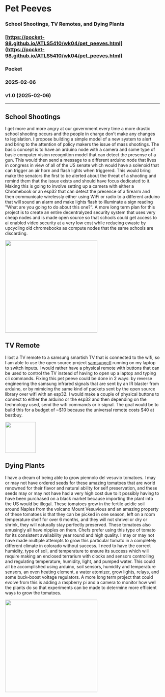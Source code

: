 # Pet Peeves
### School Shootings, TV Remotes, and Dying Plants
### [https://pocket-98.github.io/ATLS5410/wk04/pet_peeves.html](https://pocket-98.github.io/ATLS5410/wk04/pet_peeves.html)
### Pocket
### 2025-02-06
### v1.0 (2025-02-06)

---

## School Shootings
I get more and more angry at our government every time a more drastic school shooting occurs and the people in charge don't make any changes to legislation. I propose building a simple model of a new system to alert and bring to the attention of policy makers the issue of mass shootings. The basic concept is to have an arduino node with a camera and some type of basic computer vision recognition model that can detect the presense of a gun. This would then send a message to a different arduino node that lives in congress in view of all of the US senate which would have a solenoid that can trigger an air horn and flash lights when triggered. This would bring make the senators the first to be alerted about the threat of a shooting and remind them that the issue exists and should have focus dedicated to it. Making this is going to involve setting up a camera with either a Chromebook or an esp32 that can detect the presence of a firearm and then communicate wirelessly either using WiFi or radio to a different arduino that will sound an alarm and make lights flash to illuminate a sign reading "What are you going to do about this one?". A more long term plan for this project is to create an entire decentralyzed security system that uses very cheap nodes and is made open source so that schools could get access to ai enabled video security at a very low cost while reducing ewaste by upcycling old chromebooks as compute nodes that the same schools are discarding.

<a href="https://pirg.org/edfund/articles/why-parents-teachers-and-school-districts-are-fed-up-with-their-chromebooks/"><img src="https://publicinterestnetwork.org/wp-content/uploads/2023/04/Chromebook-Churn-Banner-1-1500x844.jpg" width=300/></a>


## TV Remote
I lost a TV remote to a samsung smartish TV that is connected to the wifi, so I am able to use the open source project [samsungctl](https://github.com/Ape/samsungctl) running on my laptop to switch inputs. I would rather have a physical remote with buttons that can be used to control the TV instead of having to open up a laptop and typing cli commands. Fixing this pet peeve could be done in 2 ways: by reverse engineering the samsung infrared signals that are sent by an IR blaster from arduino, or by mimicing the same kind of packets sent by the open source library over wifi with an esp32. I would make a couple of physical buttons to connect to either the arduino or the esp32 and then depending on the technology used, send the wifi commands or ir signal. The goal would be to build this for a budget of ~$10 because the universal remote costs $40 at bestbuy.

<a href="https://www.bestbuy.com/site/insignia-replacement-remote-for-samsung-tvs-black/6448217.p?skuId=6448217"><img src="https://pisces.bbystatic.com/image2/BestBuy_US/images/products/6448/6448217_rd.jpg;maxHeight=640;maxWidth=550;format=webp" width=100/></a>


## Dying Plants
I have a dream of being able to grow piennolo del vesuvio tomatoes. I may or may not have ordered seeds for these amazing tomatoes that are world renowned for their flavor and natural ability for self preservation, and these seeds may or may not have had a very high cost due to it possibly having to have been purchased on a black market because importing the plant into the US would be illegal. These tomatoes grow in the fertile acidic soil around Naples from the volcano Mount Vesuvious and an amazing property of these tomatoes is that they can be picked in one season, left on a room temperature shelf for over 6 months, and they will not shrivel or dry or shrink, they will naturally stay perfectly preserved. These tomatoes also amusingly all have nipples on them. Chefs prefer using this type of tomato for its consistent availability year round and high quality. I may or may not have made multiple attempts to grow this particular tomato in a completely different climate in colorado without success. I need to have the correct humidity, type of soil, and temperature to ensure its success which will require making an enclosed terrarium with clocks and sensors controlling and regulating temperature, humidity, light, and pumped water. This could all be accomplished using arduino, soil sensors, humidity and temperature sensors, an oven heating element, a water atomizer, grow lights, relays, and some buck-boost voltage regulators. A more long term project that could evolve from this is adding a raspberry pi and a camera to monitor how well the plants do so that experiments can be made to determine more efficient ways to grow the tomatoes.

<a href="https://heritageseedmarket.com/index.php/product/piennolo-del-vesuvio-regular-leaf/"><img src="https://heritageseedmarket.com/wp-content/uploads/2021/12/Vesuvio.jpg" width=300/></a>
